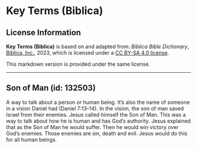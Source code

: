 # Key Terms (Biblica)

## License Information

**Key Terms (Biblica)** is based on and adapted from: _Biblica Bible Dictionary_, [Biblica, Inc.](https://www.biblica.com/), 2023, which is licensed under a [CC BY-SA 4.0 license](https://creativecommons.org/licenses/by-sa/4.0/legalcode.en).

This markdown version is provided under the same license.



--------------------------------

## Son of Man (id: 132503)

A way to talk about a person or human being. It’s also the name of someone in a vision Daniel had (Daniel 7:13–14\). In the vision, the son of man saved Israel from their enemies. Jesus called himself the Son of Man. This was a way to talk about how he is human and has God’s authority. Jesus explained that as the Son of Man he would suffer. Then he would win victory over God’s enemies. Those enemies are sin, death and evil. Jesus would do this for all human beings.


